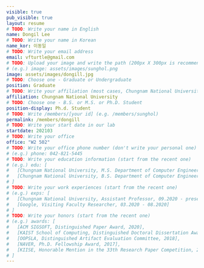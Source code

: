 ```yaml
---
visible: true
pub_visible: true
layout: resume
# TODO: Write your name in English
name: Dongil Lee
# TODO: Write your name in Korean
name_kor: 이동일
# TODO: Write your email address
email: vfturtle@gmail.com
# TODO: Upload your image and write the path (200px X 300px is recommended)
# (e.g.) image: assets/images/sunghol.png
image: assets/images/dongill.jpg
# TODO: Choose one - Graduate or Undergraduate
position: Graduate
# TODO: Write your affiliation (most cases, Chungnam National University)
affiliation: Chungnam National University
# TODO: Choose one - B.S. or M.S. or Ph.D. Student
position-display: Ph.d. Student
# TODO: Write /members/[your id] (e.g. /members/sunghol)
permalink: /members/dongill
# TODO: Write your start date in our lab
startdate: 202103
# TODO: Write your office 
office: "W2 502"
# TODO: Write your office phone number (don't write your personal one)
# (e.g.) phone: 042-821-5445
# TODO: Write your education information (start from the recent one)
# (e.g.) edu: [ 
#   [Chungnam National University, M.S. Department of Computer Engineering, 09. 2020 - present, "Advisor: Sungho Lee"], 
#   [Chungnam National University, B.S. Department of Computer Engineering, 03. 2016 - 02. 2020] 
# ]
# TODO: Write your work experiences (start from the recent one)
# (e.g.) exps: [
#   [Chungnam National University, Assistant Professor, 09.2020 - present],
#   [Google, Visiting Faculty Researcher, 03.2020 - 08.2020]
# ]
# TODO: Write your honors (start from the recent one)
# (e.g.) awards: [
#   [ACM SIGSOFT, Distinguished Paper Award, 2020],
#   [KAIST School of Computing, Distinguished Doctoral Dissertation Award, 2020],
#   [OOPSLA, Distinguished Artifact Evaluation Committee, 2018],
#   [NAVER, Ph.D. Fellowship Award, 2017],
#   [KIISE, Honorable Mention in the 33th Research Paper Competition, 2014],
# ]
---
```

<!-- TODO: Write an introductino to yourself (Feel free to write this in Korean)-->
